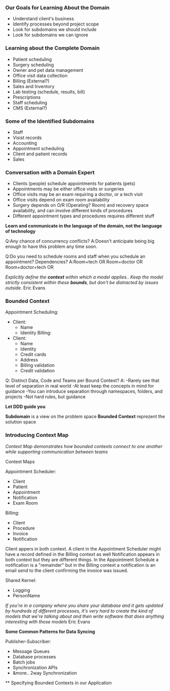### Our Goals for Learning About the Domain

- Understand client's business
- Identify processes beyond project scope
- Look for subdomains we should include
- Look for subdomains we can ignore

### Learning about the Complete Domain

- Patient scheduling
- Surgery scheduling
- Owner and pet data management
- Office visit data collection
- Billing (External?)
- Sales and Inventory
- Lab testing (schedule, results, bill)
- Prescriptions
- Staff scheduling
- CMS (External?)

### Some of the Identified Subdomains

- Staff
- Visist records
- Accounting
- Appointment scheduling
- Client and patient records
- Sales

### Conversation with a Domain Expert
- Clients (people) schedule appointments for patients (pets)
- Appointments may be either office visits or surgeries
- Office visits may be an exam requiring a doctor, or a tech visit
- Office visits depend on exam room availability
- Surgery depends on O/R (Operating? Room) and recovery space availability, and can involve different kinds of procedures
- Different appointment types and procedures requires different stuff

**Learn and communicate in the language of the domain, not the language of technology**

Q:Any chance of concurrency conflicts?
A:Doesn't anticipate being big enough to have this problem any time soon.

Q:Do you need to schedule rooms and staff when you schedule an appointment? Dependencies?
A:Room+tech OR
Room+doctor OR
Room+doctor+tech OR

*Explicitly define the **context** within which a model applies.. Keep the model strictly consistent within these **bounds**, but don't be distracted by issues outside.*
Eric Evans

### Bounded Context

Appointment Scheduling:
- Client:
    - Name
    - Identity
Billing:
- Client:
    - Name
    - Identity
    - Credit cards
    - Address
    - Billing validation
    - Credit validation

Q: Distinct Data, Code and Teams per Bound Context?
A: 
-Rarely see that level of separation in real world
-At least keep the concepts in mind for guidance
-You can introduce separation through namespaces, folders, and projects
-Not hard rules, but guidance

**Let DDD guide you**

**Subdomain** is a view on the problem space
**Bounded Context** reprezent the solution space

### Introducing Context Map
*Context Map demonstrates how bounded contexts connect to one another while supporting communication between teams*

Context Maps

Appointment Scheduler:
- Client
- Patient
- Appointment
- Notification
- Exam Room

Billing:
- Client
- Procedure
- Invoice
- Notification

Client appers in both context. A client in the Appointment Scheduler might have a record defined in the Billing context as well
Notification appears in both context but they are different things. In the Appointment Schedule a notification is a "remainder" but in the Billing context a notification is an email send to the client confirming the invoice was issued.

Shared Kernel:
- Logging
- PersonName

*If you're in a company where you share your database and it gets updated by hundreds of different processes, it's very hard to create the kind of models that we're talking about and then write software that does anything interesting with those models*
Eric Evans

**Some Common Patterns for Data Syncing**

Publisher-Subscriber:
- Message Queues
- Database processes
- Batch jobs
- Synchronization APIs
- &more..
2way Synchronization

** Specifying Bounded Contexts in our Application